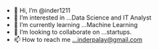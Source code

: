 - 👋 Hi, I’m @inder1211
- 👀 I’m interested in ...Data Science and IT Analyst 
- 🌱 I’m currently learning ...Machine Learning 
- 💞️ I’m looking to collaborate on ...startups.
- 📫 How to reach me ...inderpalay@gmail.com

<!---
inder1211/inder1211 is a ✨ special ✨ repository because its `README.md` (this file) appears on your GitHub profile.
You can click the Preview link to take a look at your changes.
--->
